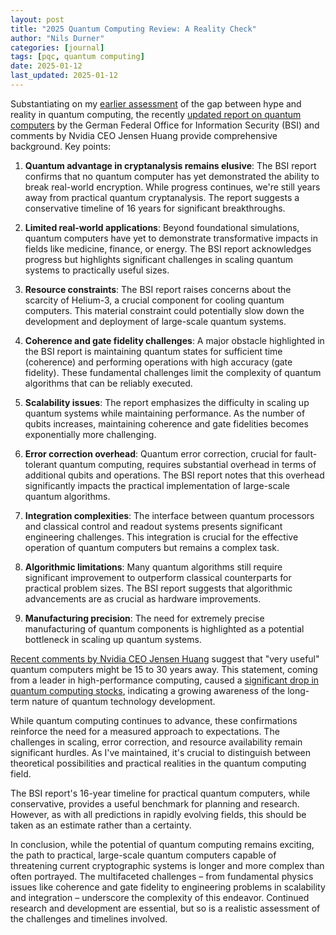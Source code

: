 ```yaml
---
layout: post
title: "2025 Quantum Computing Review: A Reality Check"
author: "Nils Durner"
categories: [journal]
tags: [pqc, quantum computing]
date: 2025-01-12
last_updated: 2025-01-12
---
```


Substantiating on my [earlier assessment](quantum-review) of the gap between hype and reality in quantum computing, the recently [updated report on quantum computers](https://www.bsi.bund.de/SharedDocs/Downloads/DE/BSI/Publikationen/Studien/Quantencomputer/Entwicklungstand_QC_V_2_1.html) by the German Federal Office for Information Security (BSI) and comments by Nvidia CEO Jensen Huang provide comprehensive background. Key points:

1. **Quantum advantage in cryptanalysis remains elusive**: The BSI report confirms that no quantum computer has yet demonstrated the ability to break real-world encryption. While progress continues, we're still years away from practical quantum cryptanalysis. The report suggests a conservative timeline of 16 years for significant breakthroughs.

3. **Limited real-world applications**: Beyond foundational simulations, quantum computers have yet to demonstrate transformative impacts in fields like medicine, finance, or energy. The BSI report acknowledges progress but highlights significant challenges in scaling quantum systems to practically useful sizes.

4. **Resource constraints**: The BSI report raises concerns about the scarcity of Helium-3, a crucial component for cooling quantum computers. This material constraint could potentially slow down the development and deployment of large-scale quantum systems.

5. **Coherence and gate fidelity challenges**: A major obstacle highlighted in the BSI report is maintaining quantum states for sufficient time (coherence) and performing operations with high accuracy (gate fidelity). These fundamental challenges limit the complexity of quantum algorithms that can be reliably executed.

6. **Scalability issues**: The report emphasizes the difficulty in scaling up quantum systems while maintaining performance. As the number of qubits increases, maintaining coherence and gate fidelities becomes exponentially more challenging.

7. **Error correction overhead**: Quantum error correction, crucial for fault-tolerant quantum computing, requires substantial overhead in terms of additional qubits and operations. The BSI report notes that this overhead significantly impacts the practical implementation of large-scale quantum algorithms.

8. **Integration complexities**: The interface between quantum processors and classical control and readout systems presents significant engineering challenges. This integration is crucial for the effective operation of quantum computers but remains a complex task.

9. **Algorithmic limitations**: Many quantum algorithms still require significant improvement to outperform classical counterparts for practical problem sizes. The BSI report suggests that algorithmic advancements are as crucial as hardware improvements.

10. **Manufacturing precision**: The need for extremely precise manufacturing of quantum components is highlighted as a potential bottleneck in scaling up quantum systems.

[Recent comments by Nvidia CEO Jensen Huang](https://finance.yahoo.com/news/quantum-computing-stocks-drop-nvidia-005300972.html) suggest that "very useful" quantum computers might be 15 to 30 years away. This statement, coming from a leader in high-performance computing, caused a [significant drop in quantum computing stocks](https://finance.yahoo.com/news/nvidia-ceo-jensen-huang-just-114900328.html), indicating a growing awareness of the long-term nature of quantum technology development.

While quantum computing continues to advance, these confirmations reinforce the need for a measured approach to expectations. The challenges in scaling, error correction, and resource availability remain significant hurdles. As I've maintained, it's crucial to distinguish between theoretical possibilities and practical realities in the quantum computing field.

The BSI report's 16-year timeline for practical quantum computers, while conservative, provides a useful benchmark for planning and research. However, as with all predictions in rapidly evolving fields, this should be taken as an estimate rather than a certainty.

In conclusion, while the potential of quantum computing remains exciting, the path to practical, large-scale quantum computers capable of threatening current cryptographic systems is longer and more complex than often portrayed. The multifaceted challenges – from fundamental physics issues like coherence and gate fidelity to engineering problems in scalability and integration – underscore the complexity of this endeavor. Continued research and development are essential, but so is a realistic assessment of the challenges and timelines involved.